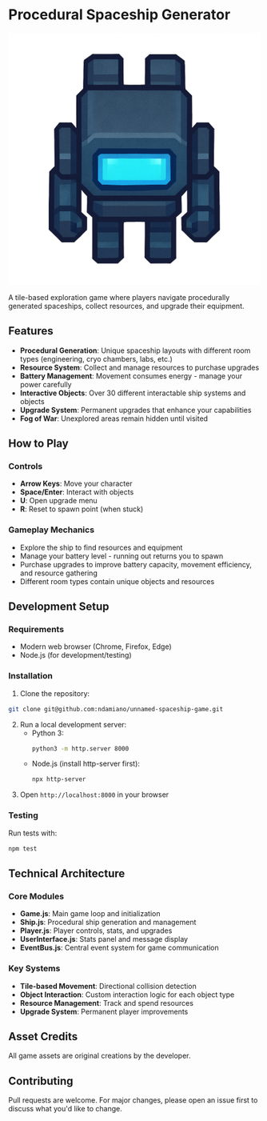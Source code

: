 # Procedural Spaceship Generator

![Game Screenshot](assets/player-1024x1024.png)

A tile-based exploration game where players navigate procedurally generated spaceships, collect
resources, and upgrade their equipment.

## Features

- **Procedural Generation**: Unique spaceship layouts with different room types (engineering, cryo
  chambers, labs, etc.)
- **Resource System**: Collect and manage resources to purchase upgrades
- **Battery Management**: Movement consumes energy - manage your power carefully
- **Interactive Objects**: Over 30 different interactable ship systems and objects
- **Upgrade System**: Permanent upgrades that enhance your capabilities
- **Fog of War**: Unexplored areas remain hidden until visited

## How to Play

### Controls

- **Arrow Keys**: Move your character
- **Space/Enter**: Interact with objects
- **U**: Open upgrade menu
- **R**: Reset to spawn point (when stuck)

### Gameplay Mechanics

- Explore the ship to find resources and equipment
- Manage your battery level - running out returns you to spawn
- Purchase upgrades to improve battery capacity, movement efficiency, and resource gathering
- Different room types contain unique objects and resources

## Development Setup

### Requirements

- Modern web browser (Chrome, Firefox, Edge)
- Node.js (for development/testing)

### Installation

1. Clone the repository:

```bash
git clone git@github.com:ndamiano/unnamed-spaceship-game.git
```

2. Run a local development server:
   - Python 3:
     ```bash
     python3 -m http.server 8000
     ```
   - Node.js (install http-server first):
     ```bash
     npx http-server
     ```
3. Open `http://localhost:8000` in your browser

### Testing

Run tests with:

```bash
npm test
```

## Technical Architecture

### Core Modules

- **Game.js**: Main game loop and initialization
- **Ship.js**: Procedural ship generation and management
- **Player.js**: Player controls, stats, and upgrades
- **UserInterface.js**: Stats panel and message display
- **EventBus.js**: Central event system for game communication

### Key Systems

- **Tile-based Movement**: Directional collision detection
- **Object Interaction**: Custom interaction logic for each object type
- **Resource Management**: Track and spend resources
- **Upgrade System**: Permanent player improvements

## Asset Credits

All game assets are original creations by the developer.

## Contributing

Pull requests are welcome. For major changes, please open an issue first to discuss what you'd like
to change.
